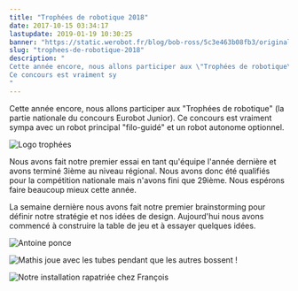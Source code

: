 ```yaml
---
title: "Trophées de robotique 2018"
date: 2017-10-15 03:34:17
lastupdate: 2019-01-19 10:30:25
banner: "https://static.werobot.fr/blog/bob-ross/5c3e463b08fb3/original.png"
slug: "trophees-de-robotique-2018"
description: " 
Cette année encore, nous allons participer aux \"Trophées de robotique\" (la partie nationale du concours Eurobot Junior).
Ce concours est vraiment sy
"
---
```

Cette année encore, nous allons participer aux "Trophées de robotique" (la partie nationale du concours Eurobot Junior).
Ce concours est vraiment sympa avec un robot principal "filo-guidé" et un robot autonome optionnel.

![Logo trophées](https://static.werobot.fr/blog/bob-ross/5c3e463b08fb3/50.png "Logo trophées")

Nous avons fait notre premier essai en tant qu'équipe l'année dernière et avons terminé 3ième au niveau régional. Nous avons donc été qualifiés pour la compétition nationale mais n'avons fini que 29ième. Nous espérons faire beaucoup mieux cette année.

La semaine dernière nous avons fait notre premier brainstorming pour définir notre stratégie et nos idées de design. Aujourd'hui nous avons commencé à construire la table de jeu et à essayer quelques idées.

![Antoine ponce](https://static.werobot.fr/blog/bob-ross/5c3e4638dcc03/50.jpg "Antoine ponce")

![Mathis joue avec les tubes pendant que les autres bossent !](https://static.werobot.fr/blog/bob-ross/5c3e46396189c/50.jpg "Mathis joue avec les tubes pendant que les autres bossent !")

![Notre installation rapatriée chez François](https://static.werobot.fr/blog/bob-ross/5c3e4639cbfd2/50.jpg "Notre installation rapatriée chez François")


    